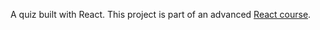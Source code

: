 A quiz built with React. 
This project is part of an advanced [React course](https://www.udemy.com/course/the-ultimate-react-course/).
